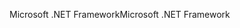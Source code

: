 <span data-ttu-id="fe9a7-101">Microsoft .NET Framework</span><span class="sxs-lookup"><span data-stu-id="fe9a7-101">Microsoft .NET Framework</span></span>